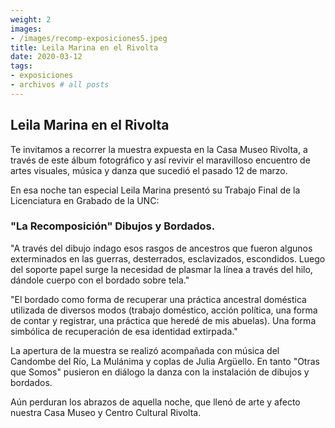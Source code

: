 ```yaml
---
weight: 2
images:
- /images/recomp-exposiciones5.jpeg
title: Leila Marina en el Rivolta
date: 2020-03-12
tags:
- exposiciones
- archivos # all posts
---
```


## Leila Marina en el Rivolta

Te invitamos a recorrer la muestra expuesta en la Casa Museo Rivolta, a través de este álbum fotográfico y así revivir el maravilloso encuentro de artes visuales, música y danza que sucedió el pasado 12 de marzo.

En esa noche tan especial Leila Marina presentó su Trabajo Final de la Licenciatura en Grabado de la UNC:

### "La Recomposición" Dibujos y Bordados.

"A través del dibujo indago esos rasgos de ancestros que fueron algunos exterminados en las guerras, desterrados, esclavizados, escondidos. Luego del soporte papel surge la necesidad de plasmar la línea a través del hilo, dándole cuerpo con el bordado sobre tela."

"El bordado como forma de recuperar una práctica ancestral doméstica utilizada de diversos modos (trabajo doméstico, acción política, una forma de contar y registrar, una práctica que heredé de mis abuelas). Una forma simbólica de recuperación de esa identidad extirpada."

La apertura de la muestra se realizó acompañada con música del Candombe del Río, La Mulánima y coplas de Julia Argüello. En tanto "Otras que Somos" pusieron en diálogo la danza con la instalación de dibujos y bordados.

Aún perduran los abrazos de aquella noche, que llenó de arte y afecto nuestra Casa Museo y Centro Cultural Rivolta.
